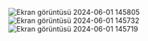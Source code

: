 ![Ekran görüntüsü 2024-06-01 145805](https://github.com/BeyzaNurYldrmm/food_app/assets/115156786/cea7dee1-b9cb-4d86-ab15-5022852f9ea7)
![Ekran görüntüsü 2024-06-01 145732](https://github.com/BeyzaNurYldrmm/food_app/assets/115156786/963bce69-2855-4bad-8efd-3f11d3bb68a7)
![Ekran görüntüsü 2024-06-01 145719](https://github.com/BeyzaNurYldrmm/food_app/assets/115156786/7da23853-76e4-4ff0-b487-e7c795c9cd34)

